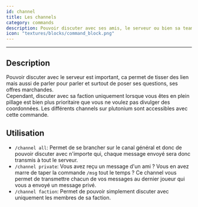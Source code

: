```yaml
---
id: channel
title: Les channels
category: commands
description: Pouvoir discuter avec ses amis, le serveur ou bien sa team est essentiel !
icon: "textures/blocks/command_block.png"
---
```

___
## Description

Pouvoir discuter avec le serveur est important, ca permet de tisser des lien mais aussi de parler pour parler et surtout de poser ses questions, ses offres marchandes.   
Cependant, discuter avec sa faction uniquement lorsque vous êtes en plein pillage est bien plus prioritaire que vous ne voulez pas divulger des coordonnées. Les différents channels sur plutonium sont accessibles avec cette commande.

## Utilisation

* ``/channel all``: Permet de se brancher sur le canal général et donc de pouvoir discuter avec n'importe qui, chaque message envoyé sera donc transmis à tout le serveur.
* ``/channel private``: Vous avez reçu un message d'un ami ? Vous en avez marre de taper la commande ``/msg`` tout le temps ? Ce channel vous permet de transmettre chacun de vos messages au dernier joueur qui vous a envoyé un message privé.
* ``/channel faction``: Permet de pouvoir simplement discuter avec uniquement les membres de sa faction.